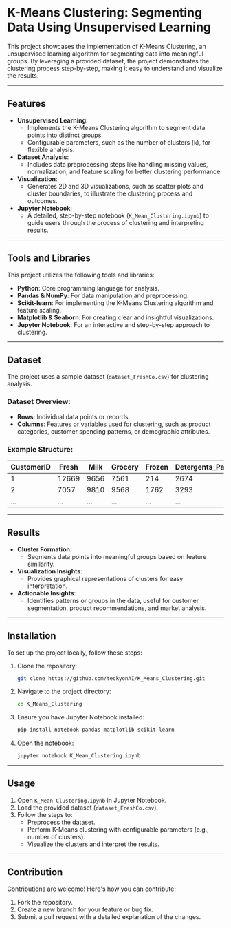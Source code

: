 # K-Means Clustering: Segmenting Data Using Unsupervised Learning

This project showcases the implementation of K-Means Clustering, an unsupervised learning algorithm for segmenting data into meaningful groups. By leveraging a provided dataset, the project demonstrates the clustering process step-by-step, making it easy to understand and visualize the results.

---

## Features

- **Unsupervised Learning**:
  - Implements the K-Means Clustering algorithm to segment data points into distinct groups.
  - Configurable parameters, such as the number of clusters (`k`), for flexible analysis.
- **Dataset Analysis**:
  - Includes data preprocessing steps like handling missing values, normalization, and feature scaling for better clustering performance.
- **Visualization**:
  - Generates 2D and 3D visualizations, such as scatter plots and cluster boundaries, to illustrate the clustering process and outcomes.
- **Jupyter Notebook**:
  - A detailed, step-by-step notebook (`K_Mean_Clustering.ipynb`) to guide users through the process of clustering and interpreting results.

---

## Tools and Libraries

This project utilizes the following tools and libraries:
- **Python**: Core programming language for analysis.
- **Pandas & NumPy**: For data manipulation and preprocessing.
- **Scikit-learn**: For implementing the K-Means Clustering algorithm and feature scaling.
- **Matplotlib & Seaborn**: For creating clear and insightful visualizations.
- **Jupyter Notebook**: For an interactive and step-by-step approach to clustering.

---

## Dataset

The project uses a sample dataset (`dataset_FreshCo.csv`) for clustering analysis.

### Dataset Overview:
- **Rows**: Individual data points or records.
- **Columns**: Features or variables used for clustering, such as product categories, customer spending patterns, or demographic attributes.

### Example Structure:

| CustomerID | Fresh  | Milk   | Grocery | Frozen | Detergents_Paper | Delicassen |
|------------|--------|--------|---------|--------|------------------|------------|
| 1          | 12669  | 9656   | 7561    | 214    | 2674             | 1338       |
| 2          | 7057   | 9810   | 9568    | 1762   | 3293             | 1776       |
| ...        | ...    | ...    | ...     | ...    | ...              | ...        |

---

## Results

- **Cluster Formation**:
  - Segments data points into meaningful groups based on feature similarity.
- **Visualization Insights**:
  - Provides graphical representations of clusters for easy interpretation.
- **Actionable Insights**:
  - Identifies patterns or groups in the data, useful for customer segmentation, product recommendations, and market analysis.

---

## Installation

To set up the project locally, follow these steps:

1. Clone the repository:
   ```bash
   git clone https://github.com/teckyonAI/K_Means_Clustering.git
   
2. Navigate to the project directory:
   ```bash
   cd K_Means_Clustering

3. Ensure you have Jupyter Notebook installed:
    ```bash
    pip install notebook pandas matplotlib scikit-learn

4. Open the notebook:
    ```bash
    jupyter notebook K_Mean_Clustering.ipynb

---

## Usage

1. Open `K_Mean Clustering.ipynb` in Jupyter Notebook.
2. Load the provided dataset (`dataset_FreshCo.csv`).
3. Follow the steps to:
    - Preprocess the dataset.
    - Perform K-Means clustering with configurable parameters (e.g., number of clusters).
    - Visualize the clusters and interpret the results.

---

## Contribution

Contributions are welcome! Here's how you can contribute:
1. Fork the repository.
2. Create a new branch for your feature or bug fix.
3. Submit a pull request with a detailed explanation of the changes.

